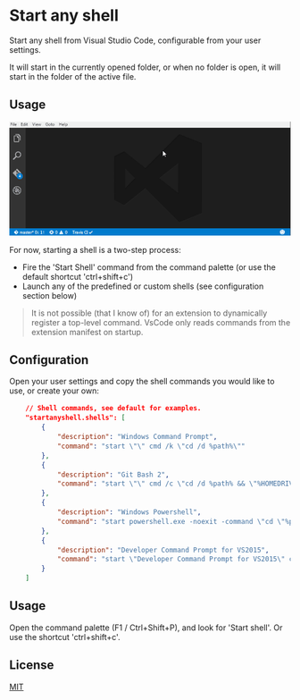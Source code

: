 # Start any shell

Start any shell from Visual Studio Code, configurable from your user settings.

It will start in the currently opened folder, or when no folder is open, it will start in the folder of the active file. 
 
## Usage 

![Start any shell](images/screenshot.gif)

For now, starting a shell is a two-step process:

- Fire the 'Start Shell' command from the command palette (or use the default shortcut 'ctrl+shift+c')
- Launch any of the predefined or custom shells (see configuration section below)

> It is not possible (that I know of) for an extension to dynamically register a top-level command.
> VsCode only reads commands from the extension manifest on startup.

## Configuration

Open your user settings and copy the shell commands you would like to use, or create your own:

```json
	// Shell commands, see default for examples.
	"startanyshell.shells": [
		{
			"description": "Windows Command Prompt",
			"command": "start \"\" cmd /k \"cd /d %path%\""
		},
		{
			"description": "Git Bash 2",
			"command": "start \"\" cmd /c \"cd /d %path% && \"%HOMEDRIVE%\\Program Files\\Git\\git-cmd.exe\" --no-cd --command=usr/bin/bash.exe -l -i\""
		},
		{
			"description": "Windows Powershell",
			"command": "start powershell.exe -noexit -command \"cd \"%path%\"\""
		},
		{
			"description": "Developer Command Prompt for VS2015",
			"command": "start \"Developer Command Prompt for VS2015\" cmd /k \"cd /d %path% & \"%HOMEDRIVE%:\\Program Files (x86)\\Microsoft Visual Studio 14.0\\Common7\\Tools\\VsDevCmd.bat\"\""
		}
	]
```

## Usage 

Open the command palette (F1 / Ctrl+Shift+P), and look for 'Start shell'. Or use the shortcut 'ctrl+shift+c'.

## License
[MIT](LICENSE)